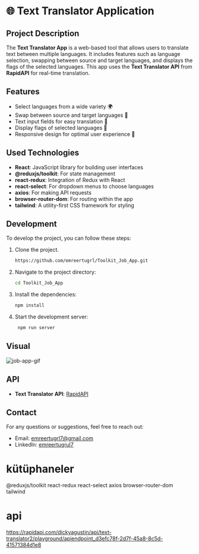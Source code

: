 # 🌐 Text Translator Application

## Project Description

The **Text Translator App** is a web-based tool that allows users to translate text between multiple languages. It includes features such as language selection, swapping between source and target languages, and displays the flags of the selected languages. This app uses the **Text Translator API** from **RapidAPI** for real-time translation.

## Features

- Select languages from a wide variety 🌍
- Swap between source and target languages 🔄
- Text input fields for easy translation 📝
- Display flags of selected languages 🚩
- Responsive design for optimal user experience 📱

## Used Technologies

- **React**: JavaScript library for building user interfaces
- **@reduxjs/toolkit**: For state management
- **react-redux**: Integration of Redux with React
- **react-select**: For dropdown menus to choose languages
- **axios**: For making API requests
- **browser-router-dom**: For routing within the app
- **tailwind**: A utility-first CSS framework for styling

## Development

To develop the project, you can follow these steps:

1. Clone the project.

   ```bash
   https://github.com/emreertugrl/Toolkit_Job_App.git
   ```

2. Navigate to the project directory:

   ```bash
   cd Toolkit_Job_App
   ```

3. Install the dependencies:

   ```bash
   npm install
   ```

4. Start the development server:

   ```bash
    npm run server
   ```

## Visual

<img src="/public/job-app.gif" alt="job-app-gif">

## API

- **Text Translator API**: [RapidAPI](https://rapidapi.com/dickyagustin/api/text-translator2/playground/apiendpoint_d3efc78f-2d7f-45a8-8c5d-41571384d1e8)

## Contact

For any questions or suggestions, feel free to reach out:

- Email: emreertugrl7@gmail.com
- LinkedIn: [emreertugrul7](https://www.linkedin.com/in/emreertugrul7/)

# kütüphaneler

@reduxjs/toolkit
react-redux
react-select
axios
browser-router-dom
tailwind

# api

https://rapidapi.com/dickyagustin/api/text-translator2/playground/apiendpoint_d3efc78f-2d7f-45a8-8c5d-41571384d1e8
